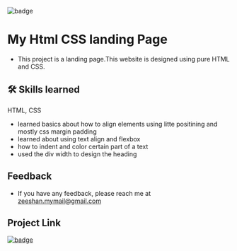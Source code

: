
![badge](https://img.shields.io/badge/html%2Fcss-used-brightgreen)

# My  Html CSS landing Page

- This project is a  landing page.This website is designed using pure HTML and CSS.

## 🛠 Skills learned

HTML, CSS

- learned basics about how to align elements using litte positining and mostly css margin padding
- learned about using text align and flexbox 
- how to indent and color certain part of a text
- used the div width  to design the heading

## Feedback

- If you have any feedback, please reach me at zeeshan.mymail@gmail.com


## Project Link


[![badge](https://img.shields.io/badge/Click-here-brightgreen)](https://project5syedhtml.netlify.app/)